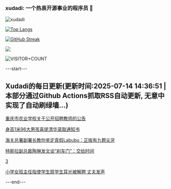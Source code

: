 ### xudadi: 一个热衷开源事业的程序员 👋

![xudadi](https://github-readme-stats-git-masterorgs-github-readme-stats-team.vercel.app/api?username=xudadi)

[![Top Langs](https://github-readme-stats.vercel.app/api/top-langs/?username=xudadi)](https://github.com/anuraghazra/github-readme-stats)

[![GitHub Streak](https://streak-stats.demolab.com?user=xudadi&locale=zh_Hans)](https://git.io/streak-stats)

![](https://raw.githubusercontent.com/xudadi/xudadi/main/assets/github-contribution-grid-snake.svg)

![VISITOR+COUNT](https://komarev.com/ghpvc/?username=xudadi&label=VISITOR+COUNT)


---start---

## Xudadi的每日更新(更新时间:2025-07-14 14:36:51 | 本部分通过Github Actions抓取RSS自动更新, 无意中实现了自动刷绿墙...)

[重庆市农业学校关于公开招聘教师的公告](https://www.gongkaoleida.com/article/2507969)

[身高1米96大男孩喜提清华录取通知书](https://m.163.com/news/article/K4E9990H051492T3.html)

[海关总署副署长教你鉴定真假Labubu：正版有九颗尖牙](https://m.163.com/news/article/K4E90T95053469M5.html)

[特斯拉副总裁陶琳发文谈“刹车门”：交给时间](https://m.163.com/news/article/K4E5NHLC053469LG.html)

[3](https://m.163.com/touch/news/sub/domestic)

[小学女班主任指使学生扇学生耳光被解聘 丈夫发声](https://m.163.com/news/article/K4E6KFU905561G0D.html)

---end---
